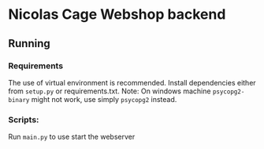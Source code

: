 # Nicolas Cage Webshop backend

## Running

### Requirements
The use of virtual environment is recommended.
Install dependencies either from `setup.py` or requirements.txt.
Note: On windows machine `psycopg2-binary` might not work, use simply `psycopg2` instead.

### Scripts:

Run `main.py` to use start the webserver